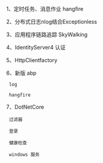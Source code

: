 1、定时任务、消息作业 hangfire


2、分布式日志nlog结合Exceptionless


3、应用程序链路追踪 SkyWalking


4、IdentityServer4 认证


5、HttpClientfactory


6、新版 abp 
    
     log

     hangfire


7、DotNetCore

     过滤器

     登录

     健康检查

     windows 服务


    
